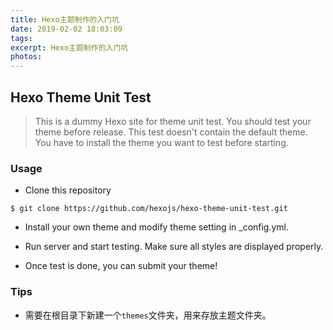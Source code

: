 ```yaml
---
title: Hexo主题制作的入门坑
date: 2019-02-02 18:03:09
tags:
excerpt: Hexo主题制作的入门坑
photos:
---
```

## Hexo Theme Unit Test
>This is a dummy Hexo site for theme unit test. You should test your theme before release.
>This test doesn't contain the default theme. You have to install the theme you want to test before starting.

### Usage
- Clone this repository
```
$ git clone https://github.com/hexojs/hexo-theme-unit-test.git
```
- Install your own theme and modify theme setting in _config.yml.

- Run server and start testing. Make sure all styles are displayed properly.

- Once test is done, you can submit your theme!

### Tips
- 需要在根目录下新建一个`themes`文件夹，用来存放主题文件夹。